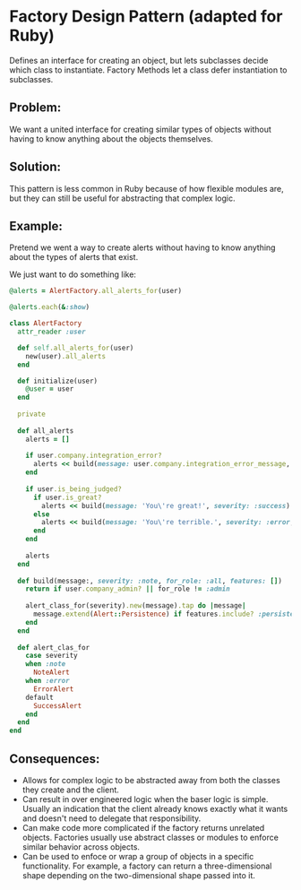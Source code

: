# Factory Design Pattern (adapted for Ruby)
Defines an interface for creating an object, but lets subclasses decide which class
to instantiate. Factory Methods let a class defer instantiation to subclasses.

## Problem:
We want a united interface for creating similar types of objects without having to know anything about the objects themselves.

## Solution:
This pattern is less common in Ruby because of how flexible modules are, but they can still be useful for abstracting that complex logic.

## Example:
Pretend we went a way to create alerts without having to know anything about the types of alerts that exist.

We just want to do something like:
```ruby
@alerts = AlertFactory.all_alerts_for(user)

@alerts.each(&:show)

class AlertFactory
  attr_reader :user

  def self.all_alerts_for(user)
    new(user).all_alerts
  end

  def initialize(user)
    @user = user
  end
  
  private
 
  def all_alerts
    alerts = []
    
    if user.company.integration_error?
      alerts << build(message: user.company.integration_error_message, severity: :warning, for_role: :admin)
    end
    
    if user.is_being_judged?
      if user.is_great?
        alerts << build(message: 'You\'re great!', severity: :success)
      else
        alerts << build(message: 'You\'re terrible.', severity: :error, features: %i[persistent])
      end
    end
    
    alerts
  end
  
  def build(message:, severity: :note, for_role: :all, features: [])
    return if user.company_admin? || for_role != :admin
    
    alert_class_for(severity).new(message).tap do |message|
      message.extend(Alert::Persistence) if features.include? :persistence
    end
  end
  
  def alert_clas_for
    case severity
    when :note
      NoteAlert
    when :error
      ErrorAlert
    default
      SuccessAlert
    end
  end
end
```

## Consequences:
- Allows for complex logic to be abstracted away from both the classes they create and the client.
- Can result in over engineered logic when the baser logic is simple.  Usually an indication that the client already knows exactly what it wants and doesn't need to delegate that responsibility.
- Can make code more complicated if the factory returns unrelated objects.  Factories usually use abstract classes or modules to enforce similar behavior across objects.
- Can be used to enfoce or wrap a group of objects in a specific functionality.  For example, a factory can return a three-dimensional shape depending on the two-dimensional shape passed into it. 
